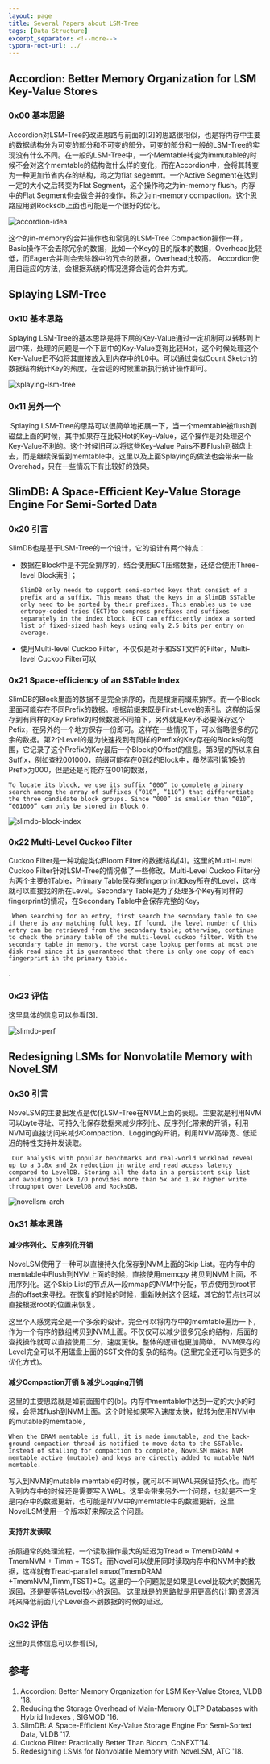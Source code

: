 ```yaml
---
layout: page
title: Several Papers about LSM-Tree
tags: [Data Structure]
excerpt_separator: <!--more-->
typora-root-url: ../
---
```


## Accordion: Better Memory Organization for LSM Key-Value Stores

### 0x00 基本思路

   Accordion对LSM-Tree的改进思路与前面的[2]的思路很相似，也是将内存中主要的数据结构分为可变的部分和不可变的部分，可变的部分和一般的LSM-Tree的实现没有什么不同。在一般的LSM-Tree中，一个Memtable转变为immutable的时候不会对这个memtable的结构做什么样的变化，而在Accordion中，会将其转变为一种更加节省内存的结构，称之为flat segemnt。一个Active Segment在达到一定的大小之后转变为Flat Segment，这个操作称之为in-memory flush。内存中的Flat Segment也会做合并的操作，称之为in-memory compaction。这个思路应用到Rocksdb上面也可能是一个很好的优化。

![accordion-idea](/assets/images/accordion-idea.png)

 这个的in-memory的合并操作也和常见的LSM-Tree Compaction操作一样，Basic操作不会去除冗余的数据，比如一个Key的旧的版本的数据，Overhead比较低，而Eager合并则会去除器中的冗余的数据，Overhead比较高。 Accordion使用自适应的方法，会根据系统的情况选择合适的合并方式。



## Splaying LSM-Tree

### 0x10 基本思路

  Splaying LSM-Tree的基本思路是将下层的Key-Value通过一定机制可以转移到上层中来，处理的问题是一个下层中的Key-Value变得比较Hot，这个时候处理这个Key-Value旧不如将其直接放入到内存中的L0中。可以通过类似Count Sketch的数据结构统计Key的热度，在合适的时候重新执行统计操作即可。

![splaying-lsm-tree](/assets/images/splaying-lsm-tree.png)

### 0x11 另外一个

​    Splaying LSM-Tree的思路可以很简单地拓展一下，当一个memtable被flush到磁盘上面的时候，其中如果存在比较Hot的Key-Value，这个操作是对处理这个Key-Value不利的。这个时候旧可以将这些Key-Value Pairs不要Flush到磁盘上去，而是继续保留到memtable中。这里以及上面Splaying的做法也会带来一些Overehad，只在一些情况下有比较好的效果。



## SlimDB: A Space-Efficient Key-Value Storage Engine For Semi-Sorted Data

### 0x20 引言

  SlimDB也是基于LSM-Tree的一个设计，它的设计有两个特点：

* 数据在Block中是不完全排序的，结合使用ECT压缩数据，还结合使用Three-level Block索引；

  ```
  SlimDB only needs to support semi-sorted keys that consist of a prefix and a suffix. This means that the keys in a SlimDB SSTable only need to be sorted by their prefixes. This enables us to use entropy-coded tries (ECT)to compress prefixes and suffixes separately in the index block. ECT can efficiently index a sorted list of fixed-sized hash keys using only 2.5 bits per entry on average.
  ```

* 使用Multi-level Cuckoo Filter，不仅仅是对于和SST文件的Filter，Multi-level Cuckoo Filter可以



### 0x21 Space-efficiency of an SSTable Index

  SlimDB的Block里面的数据不是完全排序的，而是根据前缀来排序。而一个Block里面可能存在不同Prefix的数据。根据前缀来既是First-Level的索引。这样的话保存到有同样的Key Prefix的时候数据不同拍下，另外就是Key不必要保存这个Pefix，在另外的一个地方保存一份即可。这样在一些情况下，可以省略很多的冗余的数据。第2个Level的是为快速找到有同样的Prefix的Key存在的Blocks的范围，它记录了这个Prefix的Key最后一个Block的Offset的信息。第3层的所以来自Suffix，例如查找001000，前缀可能存在0到2的Block中，虽然索引第1条的Prefix为000，但是还是可能存在001的数据，

```
To locate its block, we use its suffix “000” to complete a binary search among the array of suffixes (“010”, “110”) that differentiate the three candidate block groups. Since “000” is smaller than “010”, “001000” can only be stored in Block 0.
```

![slimdb-block-index](/assets/images/slimdb-block-index.png)

### 0x22 Multi-Level Cuckoo Filter

 Cuckoo Filter是一种功能类似Bloom Filter的数据结构[4]。这里的Multi-Level Cuckoo Filter针对LSM-Tree的情况做了一些修改。Multi-Level Cuckoo Filter分为两个主要的Table，Primary Table保存来fingerprint和key所在的Level，这样就可以直接找的所在Level。Secondary Table是为了处理多个Key有同样的fingerprint的情况，在Secondary Table中会保存完整的Key，

```
 When searching for an entry, first search the secondary table to see if there is any matching full key. If found, the level number of this entry can be retrieved from the secondary table; otherwise, continue to check the primary table of the multi-level cuckoo filter. With the secondary table in memory, the worst case lookup performs at most one disk read since it is guaranteed that there is only one copy of each fingerprint in the primary table.
```

.

### 0x23 评估

 这里具体的信息可以参看[3].

![slimdb-perf](/assets/images/slimdb-perf.png)

## Redesigning LSMs for Nonvolatile Memory with NoveLSM

### 0x30 引言

  NoveLSM的主要出发点是优化LSM-Tree在NVM上面的表现。主要就是利用NVM可以byte寻址、可持久化保存数据来减少序列化、反序列化带来的开销，利用NVM可直接访问来减少Compaction、Logging的开销，利用NVM高带宽、低延迟的特性支持并发读取。

```
 Our analysis with popular benchmarks and real-world workload reveal up to a 3.8x and 2x reduction in write and read access latency compared to LevelDB. Storing all the data in a persistent skip list and avoiding block I/O provides more than 5x and 1.9x higher write throughput over LevelDB and RocksDB.
```

![novellsm-arch](/assets/images/novellsm-arch.png)

### 0x31 基本思路

#### 减少序列化、反序列化开销

 NoveLSM使用了一种可以直接持久化保存到NVM上面的Skip List。在内存中的memtable中Flush到NVM上面的时候，直接使用memcpy 拷贝到NVM上面，不用序列化。这个Skip List的节点从一段mmap的NVM中分配，节点使用到root节点的offset来寻找。在恢复的时候的时候，重新映射这个区域，其它的节点也可以直接根据root的位置来恢复。

 这里个人感觉完全是一个多余的设计。完全可以将内存中的memtable遍历一下，作为一个有序的数组拷贝到NVM上面。不仅仅可以减少很多冗余的结构，后面的查找操作就可以直接使用二分，速度更快。整体的逻辑也更加简单。 NVM保存的Level完全可以不用磁盘上面的SST文件的复杂的结构。(这里完全还可以有更多的优化方式)。

#### 减少Compaction开销 & 减少Logging开销

  这里的主要思路就是如前面图中的(b)。内存中memtable中达到一定的大小的时候，会将其flush到NVM上面。这个时候如果写入速度太快，就转为使用NVM中的mutable的memtable，

```
When the DRAM memtable is full, it is made immutable, and the back- ground compaction thread is notified to move data to the SSTable. Instead of stalling for compaction to complete, NoveLSM makes NVM memtable active (mutable) and keys are directly added to mutable NVM memtable.
```

 写入到NVM的mutable memtable的时候，就可以不同WAL来保证持久化。而写入到内存中的时候还是需要写入WAL。这里会带来另外一个问题，也就是不一定是内存中的数据更新，也可能是NVM中的memtable中的数据更新，这里NovelLSM使用一个版本好来解决这个问题。

#### 支持并发读取

  按照通常的处理流程，一个读取操作最大的延迟为Tread ≈ TmemDRAM + TmemNVM + Timm + TSST。而Novel可以使用同时读取内存中和NVM中的数据，这样就有Tread-parallel ≈max(TmemDRAM +TmemNVM,Timm,TSST)+C。这里的一个问题就是如果是Level比较大的数据先返回，还是要等待Level较小的返回。 这里就是的思路就是用更高的(计算)资源消耗来降低前面几个Level查不到数据的时候的延迟。

### 0x32 评估

这里的具体信息可以参看[5],

## 参考

1. Accordion: Better Memory Organization for LSM Key-Value Stores, VLDB '18.
2. Reducing the Storage Overhead of Main-Memory OLTP Databases with Hybrid Indexes , SIGMOD '16.
3. SlimDB: A Space-Efficient Key-Value Storage Engine For Semi-Sorted Data, VLDB '17.
4. Cuckoo Filter: Practically Better Than Bloom, CoNEXT’14.
5. Redesigning LSMs for Nonvolatile Memory with NoveLSM, ATC '18.